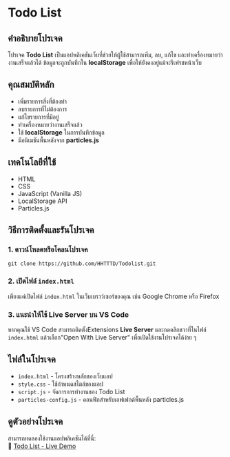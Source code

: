 # Todo List

## คำอธิบายโปรเจค
โปรเจค **Todo List** เป็นแอปพลิเคชันเว็บที่ช่วยให้ผู้ใช้สามารถเพิ่ม, ลบ, แก้ไข และทำเครื่องหมายว่างานเสร็จแล้วได้ ข้อมูลจะถูกบันทึกใน **localStorage** เพื่อให้ยังคงอยู่แม้จะรีเฟรชหน้าเว็บ

## คุณสมบัติหลัก
- เพิ่มรายการสิ่งที่ต้องทำ
- ลบรายการที่ไม่ต้องการ
- แก้ไขรายการที่มีอยู่
- ทำเครื่องหมายว่างานเสร็จแล้ว
- ใช้ **localStorage** ในการบันทึกข้อมูล
- มีอนิเมชันพื้นหลังจาก **particles.js**

## เทคโนโลยีที่ใช้
- HTML
- CSS
- JavaScript (Vanilla JS)
- LocalStorage API
- Particles.js

## วิธีการติดตั้งและรันโปรเจค
### 1. ดาวน์โหลดหรือโคลนโปรเจค
```
git clone https://github.com/HHTTTD/Todolist.git
```

### 2. เปิดไฟล์ `index.html`
เพียงแค่เปิดไฟล์ `index.html` ในเว็บเบราว์เซอร์ของคุณ เช่น Google Chrome หรือ Firefox

### 3. แนะนำให้ใช้ Live Server บน VS Code
หากคุณใช้ VS Code สามารถติดตั้งExtensions **Live Server** และกดคลิกขวาที่ในไฟล์ `index.html` แล้วเลือก"Open With Live Server" เพื่อเปิดใช้งานโปรเจคได้ง่าย ๆ

## ไฟล์ในโปรเจค
- `index.html` - โครงสร้างหลักของเว็บแอป
- `style.css` - ใช้กำหนดสไตล์ของแอป
- `script.js` - จัดการการทำงานของ Todo List
- `particles-config.js` - คอนฟิกสำหรับเอฟเฟกต์พื้นหลัง particles.js

## ดูตัวอย่างโปรเจค
สามารถทดลองใช้งานแอปพลิเคชันได้ที่นี่:  
🔗 [Todo List - Live Demo](https://todolist-cmnz.onrender.com)

